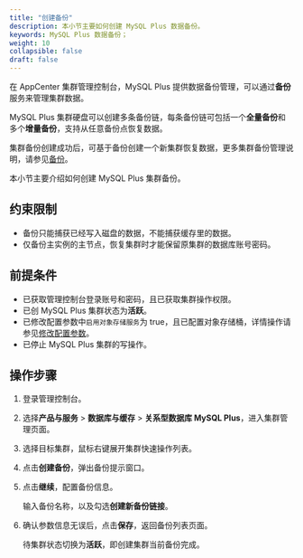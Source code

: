 ```yaml
---
title: "创建备份"
description: 本小节主要如何创建 MySQL Plus 数据备份。 
keywords: MySQL Plus 数据备份；
weight: 10
collapsible: false
draft: false
---
```




在 AppCenter 集群管理控制台，MySQL Plus 提供数据备份管理，可以通过**备份**服务来管理集群数据。

MySQL Plus 集群硬盘可以创建多条备份链，每条备份链可包括一个**全量备份**和多个**增量备份**，支持从任意备份点恢复数据。

集群备份创建成功后，可基于备份创建一个新集群恢复数据，更多集群备份管理说明，请参见[备份](../../../../../storage/backup/)。

本小节主要介绍如何创建 MySQL Plus 集群备份。

## 约束限制

- 备份只能捕获已经写入磁盘的数据，不能捕获缓存里的数据。
- 仅备份主实例的主节点，恢复集群时才能保留原集群的数据库账号密码。

## 前提条件

- 已获取管理控制台登录账号和密码，且已获取集群操作权限。
- 已创 MySQL Plus 集群状态为**活跃**。
- 已修改配置参数中`启用对象存储服务`为 true，且已配置对象存储桶，详情操作请参见[修改配置参数](../../config_para/modify_para)。
- 已停止 MySQL Plus 集群的写操作。

## 操作步骤

1. 登录管理控制台。
2. 选择**产品与服务** > **数据库与缓存** > **关系型数据库 MySQL Plus**，进入集群管理页面。
3. 选择目标集群，鼠标右键展开集群快速操作列表。
4. 点击**创建备份**，弹出备份提示窗口。
5. 点击**继续**，配置备份信息。

    输入备份名称，以及勾选**创建新备份链接**。

6. 确认参数信息无误后，点击**保存**，返回备份列表页面。

   待集群状态切换为**活跃**，即创建集群当前备份完成。

